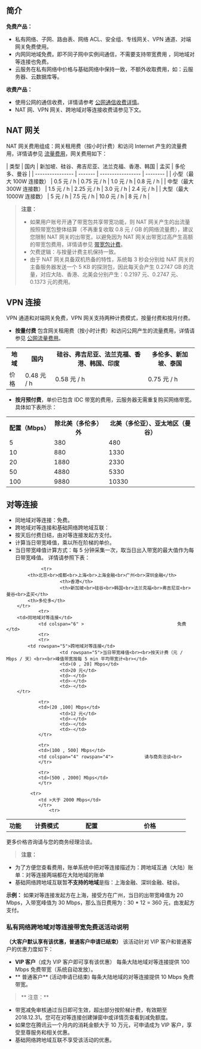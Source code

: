 ## 简介
**免费产品：**
- 私有网络、子网、路由表、网络 ACL、安全组、专线网关、VPN 通道、对端网关免费使用。
- 内网同地域免费。即不同子网中实例间通信，不需要支持带宽费用 ，同地域对等连接也免费。
- 云服务在私有网络中价格与基础网络中保持一致，不额外收取费用，如：云服务器、云数据库等。

**收费产品：**
- 使用公网的通信收费，详情请参考 [公网通信收费详情](https://cloud.tencent.com/document/product/213/509)。
- NAT 网、VPN 网关、跨地域对等连接收费请参见下文。

## NAT 网关 
NAT 网关费用组成：网关租用费（按小时计费）和访问 Internet 产生的流量费用，详情请参见 [流量费用](https://qcloud.com/document/product/213/509#.E6.8C.89.E6.B5.81.E9.87.8F.E8.AE.A1.E8.B4.B912)，网关费用如下：

| 类型               | 国内      | 新加坡、硅谷、弗吉尼亚、法兰克福、香港、韩国 | 孟买 | 多伦多、曼谷      |
| ---------------- | ------- | ----------------- | -------- |
| 小型（最大 100W 连接数）  | 0.5 元 / h | 0.75 元 / h          | 1.0 元 / h | 0.8 元 / h |
| 中型（最大 300W 连接数）  | 1.5 元 / h | 2.25 元 / h          | 3.0 元 / h | 2.4 元 / h  |
| 大型（最大 1000W 连接数） | 5 元 / h   | 7.5 元 / h           | 10.0 元 / h | 8 元 / h    |

>**注意：**
> - 如果用户账号开通了带宽包共享带宽功能，则 NAT 网关产生的出流量按照带宽包整体结算（不再重复收取 0.8 元 / GB 的网络流量费），建议您限制 NAT 网关的出带宽，以避免因为 NAT 网关出带宽过高产生高额的带宽包费用，详情请参见 [带宽包计费](https://cloud.tencent.com/document/product/213/10580)。
> - 欠费逻辑：与按量计费主机保持一致。
> - 由于 NAT 网关具备双机热备的特性，系统每 3 秒会分别给 NAT 网关的主备服务器发送一个 5 KB 的探测包，因此每天会产生 0.2747 GB 的流量，对应大陆、香港、北美会分别产生：0.2197 元、0.2747 元、0.1373 元的费用。


## VPN 连接
VPN 通道和对端网关免费，VPN 网关支持两种计费模式，按量付费和按月付费。
- **按量付费**
包含网关租用费（按小时计费）和访问公网产生的流量费用，详情请参见 [公网流量费用](https://cloud.tencent.com/document/product/213/509#.E6.8C.89.E6.B5.81.E9.87.8F.E8.AE.A1.E8.B4.B912)。
<table>
<tbody>
<tr>
<th>地域</th>
<th>国内</th>
<th>硅谷、弗吉尼亚、法兰克福、香港、韩国、印度</th>
<th>多伦多、新加坡、泰国</th>
</tr>
<tr>
<td>价格</td>
<td>0.48 元 / h</td>
<td>0.58 元 / h</td>
<td>0.75 元 / h</td>
</tr>
</tbody>
</table>

-  **按月预付费**，单价已包含 IDC 带宽的费用，云服务器无需重复购买网络带宽。具体如下表所示：
<table>
<tbody>
<tr>
<th>配置（Mbps）</th>
<th>除北美（多伦多）外</th>
<th>北美（多伦亚）、亚太地区（曼谷）</th>
</tr>
<tr>
<td>5</td>
<td>380</td>
<td>480</td>
</tr>
<tr>
<td>10</td>
<td>880</td>
<td>1330</td>
</tr>
<tr>
<td>20</td>
<td>1880</td>
<td>2330</td>
</tr>
<tr>
<td>50</td>
<td>4880</td>
<td>5330</td>
</tr>
<tr>
<td>100</td>
<td>9880</td>
<td>10330</td>
</tr>
</tbody>
</table>

## 对等连接
-  同地域对等连接：免费。
-  跨地域对等连接和基础网络跨地域互联：
 -  按天后付费日结，由对等连接发起方支付。
 -  计算当日带宽峰值，乘以所在阶梯的单价。
 -  当日带宽峰值计算方式：每 5 分钟采集一次，取当日出入带宽的最大值作为每日带宽峰值。
  详情请参照下表：

<table>
        <tbody>
                <tr>
            <th style="width: 10%;" rowspan="2">功能</th>
            <th style="width: 25%;" rowspan="2">计费模式</th>
                        <th style="width: 25%;" rowspan="2">配置</th>
            <th style="width: 40%;" colspan="4">价格</th>
        </tr>
                
                 <tr>
            <th>北京<br>成都<br>上海<br>上海金融<br>广州<br>深圳金融</th>
                        <th>香港</th>
                        <th>新加坡<br>硅谷<br>韩国<br>法兰克福<br>弗吉尼亚<br>曼谷<br>孟买</th>
            <th>多伦多</th>
        </tr>
                <tr>
        <td>同地域对等连接</td>
                <td colspan="6" >　　　　　　　　　　　　　　　　　　　　　免费</td>
                <tr>
                <tr>
            <td rowspan="5">跨地域对等连接</td>
                        <td rowspan="5">当日带宽峰值<br><br>按天计费（元 / Mbps / 天）<br><br>峰值带宽按每 5 min 平均带宽计<br></td>
                        <td>(0 , 20] Mbps</td>
                        <td>20 元</td>
                        <td>-</td>
                        <td>-</td>
                        <td>-</td>
        </tr>
                
                <tr>
                <td>(20 ,100] Mbps</td>
                        <td>12 元</td>
                        <td>-</td>
                        <td>-</td>
                        <td>-</td>
                </tr>
                
                <tr>
                <td>(100 , 500] Mbps</td>
                <td colspan="4" rowspan="4">　　　　　　　请与商务洽谈<br>
                </tr>
                
                <tr>
                <td>(500 , 2000] Mbps</td>
                </tr>
                
             <tr>
                <td >大于 2000 Mbps</td>
                </tr>
                    <tr>
</tbody></table>

更多价格咨询请与您的商务经理洽谈。
>**注意：**
- 为了方便您查看费用，账单系统中把对等连接描述为：跨地域互通（大陆）账单：对等连接两端都在大陆地域的账单
- 基础网络跨地域互联暂**不支持的地域**是指：上海金融、深圳金融、硅谷。


**示例：**
如果对等连接发起方在上海，接受方在广州，当日的出带宽峰值为 20 Mbps，入带宽峰值为 30 Mbps，那么当日费用为：30 \* 12 = 360 元，由发起方支付。


### 私有网络跨地域对等连接带宽免费送活动说明
**（大客户默认享有该优惠，普通客户申请已结束）**
该活动针对 VIP 客户和普通客户的优惠力度如下：
- **VIP 客户**（成为 VIP 客户即可享有该优惠）
 每条大陆地域对等连接提供 100 Mbps 免费带宽（系统自动发放）。
- ** 普通客户** (活动申请已结束)
每条大陆地域的对等连接提供 10 Mbps 免费带宽。

>** 注意：**
- 带宽减免审核通过当日即可生效，超出部分按阶梯计费，有效期至 2018.12.31。您可在对等连接创建弹窗中或详情页查看到减免额度。
- 如果您在腾讯云一个月内的消耗金额大于 10 万元，可申请成为 VIP 客户，享受至尊服务和相关优惠。
- 基础网络跨地域互联不享受该活动的优惠。

